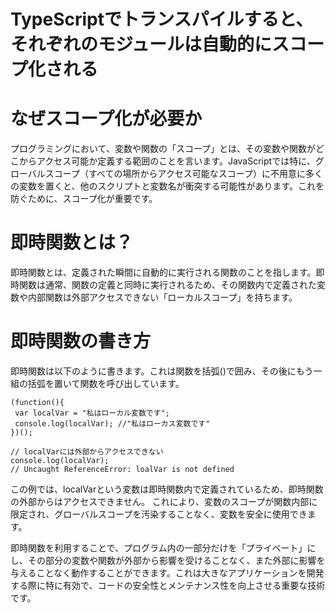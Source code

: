 # TypeScriptでトランスパイルすると、それぞれのモジュールは自動的にスコープ化される

# なぜスコープ化が必要か

プログラミングにおいて、変数や関数の「スコープ」とは、その変数や関数がどこからアクセス可能か定義する範囲のことを言います。JavaScriptでは特に、グローバルスコープ（すべての場所からアクセス可能なスコープ）に不用意に多くの変数を置くと、他のスクリプトと変数名が衝突する可能性があります。これを防ぐために、スコープ化が重要です。

# 即時関数とは？

即時関数とは、定義された瞬間に自動的に実行される関数のことを指します。即時関数は通常、関数の定義と同時に実行されるため、その関数内で定義された変数や内部関数は外部アクセスできない「ローカルスコープ」を持ちます。

# 即時関数の書き方

即時関数は以下のように書きます。これは関数を括弧()で囲み、その後にもう一組の括弧を置いて関数を呼び出しています。

```
(function(){
 var localVar = "私はローカル変数です";
 console.log(localVar); //"私はローカス変数です"
})();

// localVarには外部からアクセスできない
console.log(localVar);
// Uncaught ReferenceError: loalVar is not defined
```

この例では、localVarという変数は即時関数内で定義されているため、即時関数の外部からはアクセスできません。
これにより、変数のスコープが関数内部に限定され、グローバルスコープを汚染することなく、変数を安全に使用できます。

即時関数を利用することで、プログラム内の一部分だけを「プライベート」にし、その部分の変数や関数が外部から影響を受けることなく、また外部に影響を与えることなく動作することができます。これは大きなアプリケーションを開発する際に特に有効で、コードの安全性とメンテナンス性を向上させる重要な技術です。